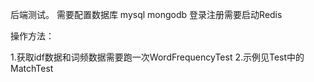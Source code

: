 后端测试。
需要配置数据库
mysql
mongodb
登录注册需要启动Redis

操作方法：

1.获取idf数据和词频数据需要跑一次WordFrequencyTest
2.示例见Test中的MatchTest
